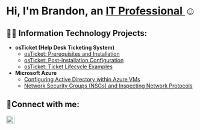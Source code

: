 <h1>Hi, I'm Brandon, an <a href="https://linkedin.com/in/brandon-ellis-a9a334331/">IT Professional   </a>☺</h1>

<h2>👨‍💻 Information Technology Projects:</h2>

- <b>osTicket (Help Desk Ticketing System)</b>
  - [osTicket: Prerequisites and Installation](https://github.com/teddytedford/osticket-prereqs)
  - [osTicket: Post-Installation Configuration](https://github.com/teddytedford/post-install-config)
  - [osTicket: Ticket Lifecycle Examples](https://github.com/teddytedford/ticket-lifecycle)
- <b>Microsoft Azure</b>
  - [Configuring Active Directory within Azure VMs](https://github.com/teddyford/configure-ad)
  - [Network Security Groups (NSGs) and Inspecting Network Protocols](https://github.com/teddyford/azure-network-protocols)

<h2>🤳Connect with me:</h2>


[<img align="left" alt="Josh | LinkedIn" width="22px" src="https://cdn.jsdelivr.net/npm/simple-icons@v3/icons/linkedin.svg" />][linkedin]

[linkedin]: https://linkedin.com/in/brandon-ellis-a9a334331/
